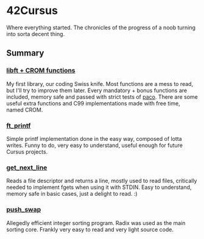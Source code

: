# 42Cursus
Where everything started. The chronicles of the progress of a noob turning into sorta decent thing.

## Summary

### [libft + CROM functions](https://github.com/prando-a/42Cursus/tree/master/libft)
My first library, our coding Swiss knife. Most functions are a mess to read, but I'll try to improve them later. Every mandatory + bonus functions are included, memory safe and passed with strict tests of [paco](https://github.com/xicodomingues/francinette). There are some useful extra functions and C99 implementations made with free time, named CROM. <br>
### [ft_printf](https://github.com/prando-a/42Cursus/tree/master/ft_printf)
Simple printf implementation done in the easy way, composed of lotta writes. Funny to do, very easy to understand, useful enough for future Cursus projects.
### [get_next_line](https://github.com/prando-a/42Cursus/tree/master/get_next_line)
Reads a file descriptor and returns a line, mostly used to read files, critically needed to implement fgets when using it with STDIN. Easy to understand, memory safe in basic cases, just a delight to read. :)
### [push_swap](https://github.com/prando-a/42Cursus/tree/master/push_swap)
Allegedly efficient integer sorting program. Radix was used as the main sorting core. Frankly very easy to read and very light source code.

